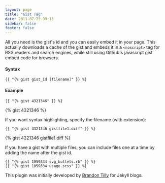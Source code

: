 ```yaml
---
layout: page
title: "Gist Tag"
date: 2011-07-22 09:13
sidebar: false
footer: false
---
```


All you need is the gist's id and you can easily embed it in your page. This actually downloads a cache of the gist and embeds it in a `<noscript>` tag for RSS
readers and search engines, while still using Github's javascript gist embed code for browsers.

#### Syntax

    {{ "{% gist gist_id [filename]" }} %}

#### Example

    {{ "{% gist 4321346" }} %}

{% gist 4321346 %}

If you want syntax highlighting, specify the filename (with extension):

    {{ "{% gist 4321346 gistfile1.diff" }} %}

{% gist 4321346 gistfile1.diff %}

If you have a gist with multiple files, you can include files one at a time by adding the name after the gist id.

    {{ "{% gist 1059334 svg_bullets.rb" }} %}
    {{ "{% gist 1059334 usage.scss" }} %}

This plugin was initially developed by [Brandon Tilly](http://brandontilley.com/2011/01/31/gist-tag-for-jekyll.html) for Jekyll blogs.
